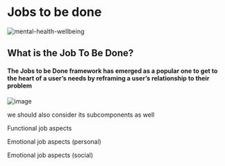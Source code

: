 # Jobs to be done 

![mental-health-wellbeing](https://user-images.githubusercontent.com/70945564/118357770-f041af80-b5a5-11eb-9f6b-c4e8778c5d8d.jpg)


## What is the Job To Be Done?
 #### The Jobs to be Done framework has emerged as a popular one to get to the heart of a user’s needs by reframing a user’s relationship to their problem
 
![image](https://user-images.githubusercontent.com/70945564/118358374-ad350b80-b5a8-11eb-8b47-9166dd9dd1a2.png)
                                                                                           
we should also consider its subcomponents as well

Functional job aspects

Emotional job aspects (personal)

Emotional job aspects (social)

